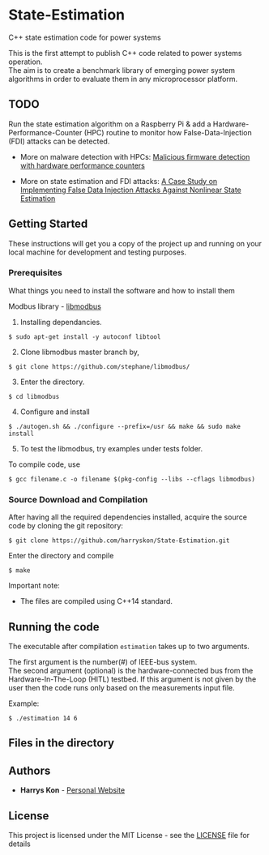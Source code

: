 # State-Estimation
C++ state estimation code for power systems

This is the first attempt to publish C++ code related to power systems operation.   
The aim is to create a benchmark library of emerging power system algorithms in order to evaluate them in any microprocessor platform. 

## TODO

Run the state estimation algorithm on a Raspberry Pi & add a Hardware-Performance-Counter (HPC) routine to monitor how False-Data-Injection (FDI) attacks can be detected. 

- More on malware detection with HPCs: [Malicious firmware detection with hardware performance counters](http://ieeexplore.ieee.org/abstract/document/7470546/)

- More on state estimation and FDI attacks: [A Case Study on Implementing False Data Injection Attacks Against Nonlinear State Estimation](https://dl.acm.org/citation.cfm?id=2994491)

## Getting Started

These instructions will get you a copy of the project up and running on your local machine for development and testing purposes. 

### Prerequisites

What things you need to install the software and how to install them

Modbus library - [libmodbus](https://github.com/stephane/libmodbus)

1) Installing dependancies.

```
$ sudo apt-get install -y autoconf libtool
```

2) Clone libmodbus master branch by,

```
$ git clone https://github.com/stephane/libmodbus/
```

3) Enter the directory.

```
$ cd libmodbus
```

4) Configure and install

```
$ ./autogen.sh && ./configure --prefix=/usr && make && sudo make install
```

5) To test the libmodbus, try examples under tests folder.

To compile code, use 
```
$ gcc filename.c -o filename $(pkg-config --libs --cflags libmodbus)
```

### Source Download and Compilation

After having all the required dependencies installed, acquire the source code by cloning the git repository:

```
$ git clone https://github.com/harryskon/State-Estimation.git
```
Enter the directory and compile

```
$ make 
```
Important note:

  * The files are compiled using C++14 standard.

## Running the code

The executable after compilation ```estimation``` takes up to two arguments.

The first argument is the number(#) of IEEE-bus system.  
The second argument (optional) is the hardware-connected bus from the Hardware-In-The-Loop (HITL) testbed. If this argument is not given by the user then the code runs only based on the measurements input file.   

Example:
```
$ ./estimation 14 6
```
## Files in the directory


## Authors

* **Harrys Kon** - [Personal Website](https://harrys.fyi/)

## License

This project is licensed under the MIT License - see the [LICENSE](LICENSE) file for details


